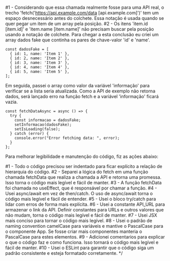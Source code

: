 #1 - Considerando que essa chamada realmente fosse para uma API real, o trecho 
'fetch('https://api.example.com/data [api.example.com]')' tem um espaço desnecessário antes do colchete. 
Essa notação é usada quando se quer pegar um item de um array pela posição.
#2 - Os itens 'item.id [item.id]' e 'item.name [item.name]' não precisam buscar pela posição usando a notação de colchete.
Para chegar a esta conclusão eu criei um array dados fake que continha os pares de chave-valor 'id' e 'name'.
```
const dadosFake = [
  { id: 1, name: 'Item 1' },
  { id: 2, name: 'Item 2' },
  { id: 3, name: 'Item 3' },
  { id: 4, name: 'Item 4' },
  { id: 5, name: 'Item 5' },
];
```
Em seguida, passei o array como valor da variável 'informação' para verificar se a lista seria atualizada.
Como a API de exemplo não retorna dados, será lançado erro na função fetch e a variável 'informação' ficará vazia.
```
const fetchDataAsync = async () => {
  try {
    const informacao = dadosFake;
    setInformacao(dadosFake);
    setIsLoading(false);
  } catch (error) {
    console.error("Error fetching data: ", error);
  }
};
```
Para melhorar legibilidade e manutenção do código, fiz as ações abaixo:

#1 - Todo o código precisou ser indentado para ficar explícito a relação de hierarquia do código.
#2 - Separei a lógica do fetch em uma função chamada fetchData que realiza a chamada a API e retorna uma promessa. 
Isso torna o código mais legível e fácil de manter.
#3 - A função fetchData foi chamada no useEffect, que é responsável por chamar a função.
#4 - Usei async/await em vez de then/catch. O uso de async/await torna o código mais legível e fácil de entender. 
#5 - Usei o bloco try/catch para lidar com erros de forma mais explícita.
#6 - Usei a constante API_URL para armazenar o link da API. Definir constantes para URLs e outros valores que não mudam, 
torna o código mais legível e fácil de manter.
#7 - Usei JSX mais conciso para tornar o código mais legível.
#8 - Usei o padrão de naming convention camelCase para variáveis e mantive o PascalCase para o componente App. 
Se fosse criar mais componentes manteria o PascalCase para estes elementos.
#9 - Adicionei comentarios para explicar o que o código faz e como funciona. Isso tornará o código mais legível e fácil de manter.
#10 - Usei o ESLint para garantir que o código siga um padrão consistente e esteja formatado corretamente.
*/
